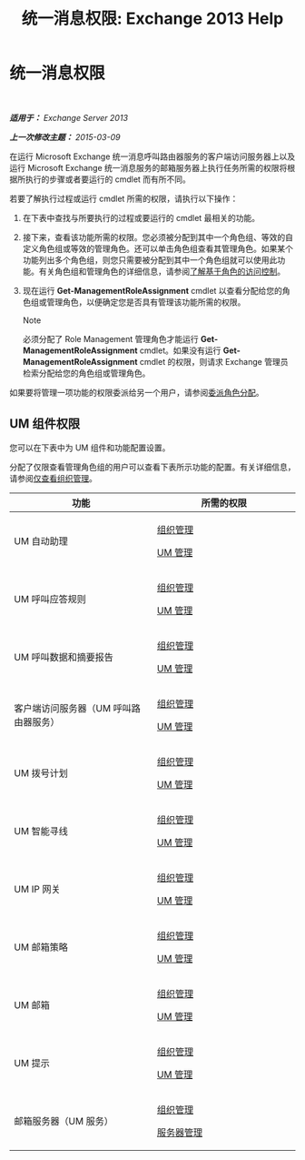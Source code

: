 ﻿---
title: '统一消息权限: Exchange 2013 Help'
TOCTitle: 统一消息权限
ms:assetid: d326c3bc-8f33-434a-bf02-a83cc26a5498
ms:mtpsurl: https://technet.microsoft.com/zh-cn/library/Dd638193(v=EXCHG.150)
ms:contentKeyID: 50491612
ms.date: 05/21/2018
mtps_version: v=EXCHG.150
ms.translationtype: MT
---

# 统一消息权限

 

_**适用于：** Exchange Server 2013_

_**上一次修改主题：** 2015-03-09_

在运行 Microsoft Exchange 统一消息呼叫路由器服务的客户端访问服务器上以及运行 Microsoft Exchange 统一消息服务的邮箱服务器上执行任务所需的权限将根据所执行的步骤或者要运行的 cmdlet 而有所不同。

若要了解执行过程或运行 cmdlet 所需的权限，请执行以下操作：

1.  在下表中查找与所要执行的过程或要运行的 cmdlet 最相关的功能。

2.  接下来，查看该功能所需的权限。您必须被分配到其中一个角色组、等效的自定义角色组或等效的管理角色。还可以单击角色组查看其管理角色。如果某个功能列出多个角色组，则您只需要被分配到其中一个角色组就可以使用此功能。有关角色组和管理角色的详细信息，请参阅[了解基于角色的访问控制](understanding-role-based-access-control-exchange-2013-help.md)。

3.  现在运行 **Get-ManagementRoleAssignment** cmdlet 以查看分配给您的角色组或管理角色，以便确定您是否具有管理该功能所需的权限。
    
    > [!NOTE]
    > 必须分配了 Role Management 管理角色才能运行 <strong>Get-ManagementRoleAssignment</strong> cmdlet。如果没有运行 <strong>Get-ManagementRoleAssignment</strong> cmdlet 的权限，则请求 Exchange 管理员检索分配给您的角色组或管理角色。


如果要将管理一项功能的权限委派给另一个用户，请参阅[委派角色分配](delegate-role-assignments-exchange-2013-help.md)。

## UM 组件权限

您可以在下表中为 UM 组件和功能配置设置。

分配了仅限查看管理角色组的用户可以查看下表所示功能的配置。有关详细信息，请参阅[仅查看组织管理](view-only-organization-management-exchange-2013-help.md)。


<table>
<colgroup>
<col style="width: 50%" />
<col style="width: 50%" />
</colgroup>
<thead>
<tr class="header">
<th>功能</th>
<th>所需的权限</th>
</tr>
</thead>
<tbody>
<tr class="odd">
<td><p>UM 自动助理</p></td>
<td><p><a href="organization-management-exchange-2013-help.md">组织管理</a></p>
<p><a href="um-management-exchange-2013-help.md">UM 管理</a></p></td>
</tr>
<tr class="even">
<td><p>UM 呼叫应答规则</p></td>
<td><p><a href="organization-management-exchange-2013-help.md">组织管理</a></p>
<p><a href="um-management-exchange-2013-help.md">UM 管理</a></p></td>
</tr>
<tr class="odd">
<td><p>UM 呼叫数据和摘要报告</p></td>
<td><p><a href="organization-management-exchange-2013-help.md">组织管理</a></p>
<p><a href="um-management-exchange-2013-help.md">UM 管理</a></p></td>
</tr>
<tr class="even">
<td><p>客户端访问服务器（UM 呼叫路由器服务）</p></td>
<td><p><a href="organization-management-exchange-2013-help.md">组织管理</a></p>
<p><a href="um-management-exchange-2013-help.md">UM 管理</a></p></td>
</tr>
<tr class="odd">
<td><p>UM 拨号计划</p></td>
<td><p><a href="organization-management-exchange-2013-help.md">组织管理</a></p>
<p><a href="um-management-exchange-2013-help.md">UM 管理</a></p></td>
</tr>
<tr class="even">
<td><p>UM 智能寻线</p></td>
<td><p><a href="organization-management-exchange-2013-help.md">组织管理</a></p>
<p><a href="um-management-exchange-2013-help.md">UM 管理</a></p></td>
</tr>
<tr class="odd">
<td><p>UM IP 网关</p></td>
<td><p><a href="organization-management-exchange-2013-help.md">组织管理</a></p>
<p><a href="um-management-exchange-2013-help.md">UM 管理</a></p></td>
</tr>
<tr class="even">
<td><p>UM 邮箱策略</p></td>
<td><p><a href="organization-management-exchange-2013-help.md">组织管理</a></p>
<p><a href="um-management-exchange-2013-help.md">UM 管理</a></p></td>
</tr>
<tr class="odd">
<td><p>UM 邮箱</p></td>
<td><p><a href="organization-management-exchange-2013-help.md">组织管理</a></p>
<p><a href="um-management-exchange-2013-help.md">UM 管理</a></p></td>
</tr>
<tr class="even">
<td><p>UM 提示</p></td>
<td><p><a href="organization-management-exchange-2013-help.md">组织管理</a></p>
<p><a href="um-management-exchange-2013-help.md">UM 管理</a></p></td>
</tr>
<tr class="odd">
<td><p>邮箱服务器（UM 服务）</p></td>
<td><p><a href="organization-management-exchange-2013-help.md">组织管理</a></p>
<p><a href="server-management-exchange-2013-help.md">服务器管理</a></p></td>
</tr>
</tbody>
</table>

